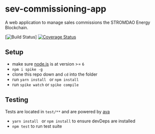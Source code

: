 # sev-commissioning-app

A web application to manage sales commissions the STROMDAO Energy Blockchain.

[![Build Status](https://travis-ci.org/smuemd/sev-commissioning-app.svg?branch=master)] [![Coverage Status](https://coveralls.io/repos/github/smuemd/sales-partner-app/badge.svg?branch=master)](https://coveralls.io/github/smuemd/sales-partner-app?branch=master)

## Setup

- make sure [node.js](http://nodejs.org) is at version >= `6`
- `npm i spike -g`
- clone this repo down and `cd` into the folder
- run `yarn install ` or `npm install`
- run `spike watch` or `spike compile`

## Testing
Tests are located in `test/**` and are powered by [ava](https://github.com/sindresorhus/ava)
- `yarn install ` or `npm install` to ensure devDeps are installed
- `npm test` to run test suite
